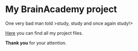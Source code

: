 # My BrainAcademy project

One very bad man told >study, study and once again study!>

[Here][1] you can find all my project files.

**Thank you** for your attention.

[1]: https://github.com/arspetrov/Final-project
